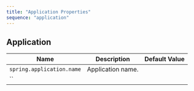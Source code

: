 ```yaml
---
title: "Application Properties"
sequence: "application"
---
```


## Application

| Name                      | Description       | Default Value |
|---------------------------|-------------------|---------------|
| `spring.application.name` | Application name. |               |
| ``                        |                   |               |
